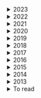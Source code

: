<details><summary>  2023 </summary>

1. [How to avoid machine learning pitfalls: guide for academic researchers](https://arxiv.org/pdf/2108.02497.pdf)
2. [Should You Mask 15% in Masked Language Modeling?](https://arxiv.org/pdf/2202.08005.pdf) 10 Feb 2023
3. [The NLP Task Effectiveness of Long-Range Transformers](https://arxiv.org/pdf/2202.07856.pdf)  11 Feb 2023
4. [Learning Better Masking for Better Language Model Pre-training](https://arxiv.org/pdf/2208.10806.pdf) 25 May 2023
5. [LONGNET: Scaling Transformers to 1,000,000,000 Tokens](https://arxiv.org/pdf/2307.02486.pdf)  19 Jul 2023
6. [Exploring the Limits of Transfer Learning with a Unified Text-to-Text Transformer](https://arxiv.org/pdf/1910.10683.pdf) 9 Sep 2023
7. [RoFormer: Enhanced Transformer with Rotary Position Embedding](https://arxiv.org/pdf/2104.09864.pdf)  8 Nov 2023

</details>

<details><summary>  2022 </summary>

1. [Exploring Neural Models for Query-Focused Summarization](https://arxiv.org/pdf/2112.07637.pdf)   26 Apr 2022
2. [EXT5: TOWARDS EXTREME MULTI-TASK SCALING FOR TRANSFER LEARNING](https://arxiv.org/pdf/2111.10952.pdf)   29 Jan 2022
3. [cosFormer: Rethinking Softmax in Attention](https://arxiv.org/pdf/2202.08791.pdf) 17  Feb 2022
4. [The Efficiency Misnomer](https://arxiv.org/pdf/2110.12894.pdf)  6 Mar 2022  
5. [HIBRIDS: Attention with Hierarchical Biases for Structure-aware Long Document Summarization](https://arxiv.org/pdf/2203.10741.pdf)  21 Mar 2022
6. [On the Intrinsic and Extrinsic Fairness Evaluation Metrics for Contextualized Language Representations](https://arxiv.org/pdf/2203.13928.pdf)  25 March 2022
7. [Position Information in Transformers:An Overview](https://watermark.silverchair.com/coli_a_00445.pdf?token=AQECAHi208BE49Ooan9kkhW_Ercy7Dm3ZL_9Cf3qfKAc485ysgAAAzswggM3BgkqhkiG9w0BBwagggMoMIIDJAIBADCCAx0GCSqGSIb3DQEHATAeBglghkgBZQMEAS4wEQQMiF2pW3jmgMl_l_omAgEQgIIC7luPtILVeDT3W-cICJMGu285No_ZhMuCD6cytZDXtmJ9Zs188Vawlndp7-DDl2HpQeIV4ZtOEwLoSouGeRMqeZMbEqWD4yWRqivJWcQ6qtdWUTpNKyjsQtysX8x-wWU1GaNuh8PkKVXy7w4rZunjHkJTk7sSJ06kDwaGW-I8c8-cxf9gUcRhlCUJ-U8aCflPjW1W-wm8bTD9mndtg5vwHbTMpqvuzuoQ7aJBjgxXAJ6GE08RMP1wNGBmRvT_C3LkZnyBPBx1Xc7g0IeTMrVStOzpEdkJFGsZnj2X_8DyLm1mfrrwnNaY9FgRrYy0JMjYTCjIgnvuxuermAhoenRU0cISkaUm5wXxqUx6Qcen8Au1YT3sK-_uBIWrJdArhETEErtgvzkYLgsqyDs9V6wOBeFIFucodAbgZIcRu4CtUqPj82hqG-n9QxRsLVqCx76QIfzt53am20cwjZSpf4aef58Zv-d1XVhf0ON8O0CWZ8kZem5mlibAqaEebX5bzqipMfPL8Qt0BfyYYOvTXWT7ba6r4hl7UN246bAMVhIs1odMpJSnC8jbRk-_CeOawumwVVxYojp4hwjAhAa3wh8WsTGKG2QzlAbboHc5teZwrQqLXPuFM4pgU7IaeycgY5EQv_Qv4rJuByBZpuIekUIJbMgMhhu7ogr8qd9tYw-eEa-qab1KoXJaAktP1NzxExLfx55BJYuYMUy36Cv1kh2gJxfIHqHO4PI2UIBUUqu2WXDZpOVAKgEtuXKvNnxxJiUOx6T2aAHap1uAmDpn-D6OPcnMO_ttF8XHM9MX--F9NUxeVOo6o6gUni_MY_Ox0AGYk2Gg3efgrwjmgAAcvKlMIT9ka4Tu8BN_P5Gi-2LTi3CEdaBAHM1TFU_tr7H4XBTkXR2Zylk1bgS2xidTrUDOTJF1jqHwvNLOyGqADDr0tK_CFrODh74Fvrimy--oxwlvbbgI3NIuGABmw8XhExqmtzlJAzDwVqCgiqkuFx4xOg)  30 Mrch 2022
8. [LongT5: Efficient Text-To-Text Transformer for Long Sequences](https://arxiv.org/pdf/2112.07916.pdf)  3 May 2022
9. [Semantic Self-Segmentation for Abstractive Summarization of Long Documents in Low-Resource Regimes](https://www.semanticscholar.org/paper/Semantic-Self-Segmentation-for-Abstractive-of-Long-Moro-Ragazzi/4eb45f33446018175e266738be22f4d830ed697e)  28 June 2022
10. [An Empirical Survey on Long Document Summarization:Datasets, Models and Metrics](https://arxiv.org/pdf/2207.00939.pdf)  3 Jul 2022
11. [BLONDE: An Automatic Evaluation Metric for Document-level Machine Translation](https://arxiv.org/pdf/2103.11878.pdf) 5 jul 2022
12. [Scaling Laws vs Model Architectures:How does Inductive Bias Influence Scaling?](https://arxiv.org/pdf/2207.10551.pdf)  21 july 2022
13. [A Survey of Controllable Text Generation using Transformer-based Pre-trained Language Models](https://arxiv.org/pdf/2201.05337.pdf) 24 Aug 2023
14. [inearizing Transformer with Key-Value Memory Bank](https://arxiv.org/pdf/2203.12644.pdf)  13 Oct 2022
15. [STAR-Transformer: A Spatio-temporal Cross Attention Transformer for Human Action Recognition](https://arxiv.org/pdf/2210.07503.pdf)  14 Oct 2022
16. [Processing Long Legal Documents with Pre-trained Transformers: Modding LegalBERT and Longformer](https://aclanthology.org/2022.nllp-1.11.pdf)  2 November 2022
17. [Processing Long Legal Documents with Pre-trained Transformers:Modding LegalBERT and Longformer](https://arxiv.org/pdf/2211.00974.pdf) 10 Nov 2022
18. [RETHINKING ATTENTION WITH PERFORMERS](https://arxiv.org/pdf/2009.14794.pdf)   19 Nov 2022
19. [Transformer Language Models without Positional Encodings Still Learn Positional Information](https://arxiv.org/pdf/2203.16634.pdf) 5 Dec 2022
20. [CTRLsum: Towards Generic Controllable Text Summarization](https://aclanthology.org/2022.emnlp-main.396/) December 7-11, 2022
21. [A Length-Extrapolatable Transformer](https://arxiv.org/pdf/2212.10554.pdf)  20 Dec 2022
22. [Efficient Long-Text Understanding with Short-Text Models](https://arxiv.org/pdf/2208.00748.pdf) 27 Dec 2022

    
</details>

<details><summary>  2021 </summary>

1. [Big Bird: Transformers for Longer Sequences](https://arxiv.org/pdf/2007.14062.pdf) 8 Jan 2021
2. [Leveraging Passage Retrieval with Generative Models for Open Domain Question Answering](https://arxiv.org/pdf/2007.01282.pdf)  3 Feb 2021
3. [Efficient Attentions for Long Document Summarization](https://arxiv.org/pdf/2104.02112.pdf)   11 Apr 2021
4. [READTWICE: Reading Very Large Documents with Memories](https://arxiv.org/pdf/2105.04241.pdf)  11 May 2021
5. [Synthesizer: Rethinking Self-Attention for Transformer Models](https://arxiv.org/pdf/2005.00743.pdf) 24 May 2021
6. [Long-Span Summarization via Local Attention and Content Selection](https://arxiv.org/pdf/2105.03801.pdf)   29 May 2021
7. [Controllable Abstractive Dialogue Summarization with Sketch Supervision](https://arxiv.org/abs/2105.14064)  3 Jun 2021
8. [Poolingformer: Long document modeling with pooling attention](https://arxiv.org/pdf/2105.04371.pdf)  24 Oct 2022
4. [Switch transformers: Scaling to trillion parameter models with simple and efficient sparsity](https://arxiv.org/pdf/2101.03961.pdf)  ArXiv  11 January 2021
7. [Hierarchical Learning for Generation with Long Source Sequences](https://arxiv.org/pdf/2104.07545.pdf)  Published 15 April 2021
8. [Long-Span Summarization via Local Attention and Content Selection](https://arxiv.org/pdf/2105.03801.pdf)  8 May 2021
9. [HIBERT: Document Level Pre-training of Hierarchical Bidirectional Transformers for Document Summarization](https://arxiv.org/pdf/1905.06566.pdf) 16 May 2019
10. [Sliding Selector Network with Dynamic Memory for Extractive Summarization of Long Documents](https://aclanthology.org/2021.naacl-main.470.pdf) 
11. [Charformer: Fast character transformers via gradient-based subword tokenization](https://arxiv.org/pdf/2106.12672.pdf)  Published 23 June 2021
12. [Perceiver IO: A General Architecture for Structured Inputs & Outputs](https://arxiv.org/pdf/2107.14795.pdf)  30 July 2021
13. [Video Paragraph Captioning as a Text Summarization Task](https://aclanthology.org/2021.acl-short.9.pdf)  August 1–6, 2021
14. [CDLM: Cross-Document Language Modeling](https://arxiv.org/pdf/2101.00406.pdf)  2 Sep 2021
15. [Do Transformer Modifications Transfer Across Implementations and Applications?](https://arxiv.org/pdf/2102.11972.pdf)  10 Sep 2021 
16. [SHAPE: Shifted Absolute Position Embedding for Transformers](https://arxiv.org/pdf/2109.05644.pdf)   13 Sep 2021
17. [NB-MLM: Efficient Domain Adaptation of Masked Language Models for Sentiment Analysis](https://aclanthology.org/2021.emnlp-main.717.pdf)   November 7–11, 2021
16. [Sparse is Enough in Scaling Transformers](https://arxiv.org/pdf/2111.12763.pdf)  24 Nov 2021
17. [Memory transformer with hierarchical attention for long document processing](https://ieeexplore.ieee.org/document/9681776)  25 November 2021
18. [ GLaM: Efficient scaling of language models with mixtureof-experts. ](https://arxiv.org/pdf/2112.06905.pdf)   13 December 2021
   
    
</details> 
    

<details><summary>  2020 </summary>
    
1. [Reformer: The Efficient Transformer](https://arxiv.org/pdf/2001.04451.pdf)  Published 13 January 2020 , publishe on arive 18 Feb 2020
2. [SpanBERT: Improving Pre-training by Representing and Predicting Spans](https://arxiv.org/pdf/1907.10529.pdf)  18 Jan 2020
3. [Sparse sinkhorn attention](https://arxiv.org/pdf/2002.11296.pdf)    26 February 2020
4. [Efficient Content-Based Sparse Attention with Routing Transformers](https://arxiv.org/pdf/2003.05997.pdf)  12 March 2020
5. [Learning to Encode Position for Transformer with Continuous Dynamical Mode](https://arxiv.org/pdf/2003.09229.pdf)  13 Mar 2020
6. [Leveraging Pre-trained Checkpoints for Sequence Generation Tasks](https://arxiv.org/pdf/1907.12461.pdf) 16 April 2020
7. [ETC: Encoding Long and Structured Inputs in Transformers](https://aclanthology.org/2020.emnlp-main.19.pdf)  17 April 2020
8. [From Standard Summarization to New Tasks and Beyond: Summarization with Manifold Information](https://arxiv.org/pdf/2005.04684.pdf) 10 May 2020
9. [SpanBERT: Improving Pre-training by Representing and Predicting Spans](https://arxiv.org/pdf/1907.10529.pdf)  8 Jan 2020
10. [Funnel-transformer: Filtering out sequential redundancy for efficient language processing](https://arxiv.org/pdf/2006.03236.pdf) Published  5 June 2020
11. [GMAT: Global Memory Augmentation for Transformers](https://arxiv.org/pdf/2006.03274.pdf)  5 Jun 2020
12. [Masked Language Modeling for Proteins via Linearly Scalable Long-Context Transformers](https://arxiv.org/pdf/2006.03555.pdf)  Published 5 June 2020
13. [Linformer: Self-Attention with Linear Complexity](https://arxiv.org/pdf/2006.04768.pdf)  14 Jun 2020
14. [SEAL: Segment-wise Extractive-Abstractive Long-form Text Summarization](https://arxiv.org/pdf/2006.10213.pdf)  18 Jun 2020
15. [Transformers are RNNs: Fast autoregressive transformers with linear attention.](https://arxiv.org/pdf/2006.16236.pdf)    29 June 2020
16. [GShard: Scaling Giant Models with Conditional Computation and Automatic Sharding](https://arxiv.org/pdf/2006.16668.pdf)  30 June 2020
17. [Do Transformers Need Deep Long-Range Memory?](https://arxiv.org/pdf/2007.03356.pdf)  7 July 20207 July 2020
18. [PEGASUS: Pre-training with Extracted Gap-sentences for Abstractive Summarization](https://arxiv.org/pdf/1912.08777.pdf) 10 Jul 2020
19. [Transformers are RNNs: Fast Autoregressive Transformers with Linear Attention](https://arxiv.org/pdf/2006.16236.pdf) 31 Aug 2020
20. [A Divide-and-Conquer Approach to the Summarization of Long Documents](https://arxiv.org/pdf/2004.06190.pdf)    23 Sep 2020  
21. [RETHINKING ATTENTION WITH PERFORMERS](https://arxiv.org/pdf/2009.14794.pdf) 30 sep_2020
22. [Masked Language Modeling for Proteins via Linearly Scalable Long-Context Transformers](https://arxiv.org/pdf/2006.03555.pdf)   1 Oct 2020
23. [What Do Position Embeddings Learn? An Empirical Study of Pre-Trained Language Model Positional Encoding](https://arxiv.org/pdf/2010.04903.pdf)   10 Oct 2020
24. [Blockwise Self-Attention for Long Document Understanding](https://arxiv.org/pdf/1911.02972.pdf)  1 Nov 2020
25. [LONG RANGE ARENA: A BENCHMARK FOR EFFICIENT TRANSFORMERS](https://arxiv.org/pdf/2011.04006.pdf)   8 Nov 2020
26. [ETC: Encoding Long and Structured Inputs in Transformers](https://aclanthology.org/2020.emnlp-main.19.pdf)  November 16–20, 2020
27. [Longformer: The Long-Document Transformer](https://arxiv.org/pdf/2004.05150.pdf)  2 Dec 2020

    
</details>  

<details><summary>  2019 </summary>

1. [Analysis of Positional Encodings for Neural Machine Translation](https://www-i6.informatik.rwth-aachen.de/publications/download/1132/RosendahlJanTranVietAnhKhoaWangWeiyueNeyHermann--AnalysisofPositionalEncodingsforNeuralMachineTranslation--2019.pdf)   2019
2. [Language Models are Unsupervised Multitask Learners](https://gwern.net/doc/ai/nn/transformer/gpt/2019-radford.pdf)  2019
3. [CC-News-En: A Large English News Corpus](https://people.eng.unimelb.edu.au/ammoffat/abstracts/cikm20ccnews.pdf)  2019
4. [Cloze-driven Pretraining of Self-attention Networks](https://arxiv.org/pdf/1903.07785.pdf)     19 Mar 2019
5. [Generating long sequences with sparse transformers](https://arxiv.org/pdf/1904.10509.pdf)  Published 23 April 2019
6. [Sample Efficient Text Summarization Using a Single Pre-Trained Transformer](https://arxiv.org/pdf/1905.08836.pdf)  21 May 2019
7. [BERT: Pre-training of Deep Bidirectional Transformers for Language Understanding](https://arxiv.org/pdf/1810.04805.pdf)  24 May 2019 
8. [Set Transformer: A Framework for Attention-based Permutation-Invariant Neural Networks](https://arxiv.org/pdf/1810.00825.pdf)  26 May 2019
9. [Transformer-XL: Attentive Language Models beyond a Fixed-Length Context](https://arxiv.org/pdf/1901.02860.pdf)  2 Jun 2019
10. [ERNIE: Enhanced Language Representation with Informative Entities](https://arxiv.org/pdf/1905.07129.pdf)   4 Jun 2019
11. [Large memory layers with product keys](https://arxiv.org/pdf/1907.05242.pdf)   10 July 2019
12. [RoBERTa: A Robustly Optimized BERT Pretraining Approach](https://arxiv.org/pdf/1907.11692.pdf)  26 Jul 2019
13. [Natural Questions: A Benchmark for Question Answering Research](https://aclanthology.org/Q19-1026.pdf)    1 August 2019
14. [Adaptive Attention Span in Transformers](https://arxiv.org/pdf/1905.07799.pdf)   8 Aug 2019
15. [Neural Text Summarization: A Critical Evaluation](https://arxiv.org/pdf/1908.08960.pdf)   23 Aug 2019
16. [Text Summarization with Pretrained Encoders](https://arxiv.org/pdf/1908.08345.pdf)  5 Sep 2019
17. [Generating Logical Forms from Graph Representations of Text and Entities](https://arxiv.org/pdf/1905.08407.pdf)  25 Sep 2019
18. [Evaluating the Factual Consistency of Abstractive Text Summarization](https://arxiv.org/pdf/1910.12840.pdf)       28 October 2019
19. [Text Summarization with Pretrained Encoders.](https://arxiv.org/pdf/1910.12840.pdf)   Published 28 October 2019
20. [Evaluating the Factual Consistency of Abstractive Text Summarization](https://arxiv.org/pdf/1910.12840.pdf)   28 Oct 2019
21. [BART: Denoising Sequence-to-Sequence Pre-training for Natural Language Generation, Translation, and Comprehension](https://arxiv.org/pdf/1910.13461.pdf)   29 Oct 2019
22. [SAMSum Corpus: A Human-annotated Dialogue Dataset for Abstractive Summarization](https://aclanthology.org/D19-5409.pdf)  4 Nov 2019
23. [Open Domain Web Keyphrase Extraction Beyond Language Modeling](https://arxiv.org/pdf/1911.02671.pdf)  6 Nov 2019
24. [COMPRESSIVE TRANSFORMERS FOR LONG-RANGE SEQUENCE MODELLING](https://arxiv.org/pdf/1911.05507.pdf)   13 Nov 2019  
    
</details>


<details><summary>  2018 </summary>

1. [MUSIC TRANSFORMER: GENERATING MUSIC WITH LONG-TERM STRUCTURE](https://arxiv.org/pdf/1809.04281.pdf)  12 Dec 2018 
2. [Generating Wikipedia by summarizing long sequences](https://arxiv.org/pdf/1801.10198.pdf)  30 Jan 2018
3. 

    
</details> 

<details><summary>  2017 </summary>

3. [Get To The Point: Summarization with Pointer-Generator Networks](https://aclanthology.org/P17-1099.pdf)   Published 1 April 2017
    
</details> 

<details><summary>  2016 </summary>

4. [Learning-based single-document summarization with compression and anaphoricity constraints]()
    
</details> 

<details><summary>  2015 </summary>

5. 
    
</details> 

<details><summary>  2014 </summary>

6. 
    
</details> 

<details><summary>  2013 </summary>

7. 
    
</details> 

<details><summary>  To read </summary>

1. [Efficient Long-Text Understanding with Short-Text Models](https://direct.mit.edu/tacl/article/doi/10.1162/tacl_a_00547/115346/Efficient-Long-Text-Understanding-with-Short-Text)
2. [Simple Local Attentions Remain Competitive for Long-Context Tasks](https://arxiv.org/pdf/2112.07210.pdf) 4 May 2022
3. [Adapting Pretrained Text-to-Text Models for Long Text Sequences](https://arxiv.org/pdf/2209.10052.pdf)  16 Nov 2022
4. [Investigating Efficiently Extending Transformers Long Input Summarization](https://arxiv.org/pdf/2208.04347.pdf)  8 Aug 2022
5. [A Survey on Long Text Modeling with Transformers](https://arxiv.org/pdf/2302.14502.pdf)  28 Feb 2023
6. [How Far are We from Robust Long Abstractive Summarization?](https://arxiv.org/pdf/2210.16732.pdf)  30 Oct 2022
7. [ZeroSCROLLS: A Zero-Shot Benchmark for Long Text Understanding](https://arxiv.org/pdf/2305.14196.pdf) 23 May 2023
8. [In-context Autoencoder for Context Compression in a Large Language Model](https://arxiv.org/pdf/2307.06945.pdf)  13 Jul 2023
9. [Lost in the Middle: How Language Models Use Long Contexts](https://arxiv.org/pdf/2307.03172.pdf) 6 Jul 2023
10. [Position Information in Transformers:An Overview](https://arxiv.org/pdf/2102.11090.pdf)  9 Sep 2021
11. [mLongT5: A Multilingual and Efficient Text-To-Text Transformer for Longer Sequences](https://arxiv.org/pdf/2305.11129.pdf)  18 May 2023 
13. [Dynamic Masking Rate Schedules for MLM Pretraining](https://arxiv.org/pdf/2305.15096.pdf)
14. [RoBERTa: A Robustly Optimized BERT Pretraining Approach](https://arxiv.org/pdf/1907.11692.pdf) 26 Jul 2019
15. [Cross-Attention is All You Need:Adapting Pretrained Transformers for Machine Translation](https://aclanthology.org/2021.emnlp-main.132.pdf)
16. [Efficient Transformers: A Survey](https://arxiv.org/pdf/2009.06732.pdf)   4 Mar 2022
17. [PONET: POOLING NETWORK FOR EFFICIENT TOKEN MIXING IN LONG SEQUENCES](https://arxiv.org/pdf/2110.02442.pdf) 22 May 2023
18. [DEBERTAV3: IMPROVING DEBERTA USING ELECTRA-STYLE PRE-TRAINING WITH GRADIENTDISENTANGLED EMBEDDING SHARING](https://arxiv.org/pdf/2111.09543.pdf) 24 Mar 2023
19. [COLT5: Faster Long-Range Transformers with Conditional Computation](https://arxiv.org/pdf/2303.09752.pdf) 14 Apr 2023
20. [AWESOME: GPU Memory-constrained Long Document Summarization using Memory Mechanism and Global Salient Content](https://arxiv.org/pdf/2305.14806.pdf) 24 May 2023
21. [Adapting Language Models to Compress Contexts](https://arxiv.org/pdf/2305.14788.pdf) 24 May 2023
22. [Long-range Language Modeling with Self-retrieval](https://arxiv.org/pdf/2306.13421.pdf)  23 Jun 2023
23. [LONG RANGE ARENA: A BENCHMARK FOR EFFICIENTTRANSFORMERS](https://arxiv.org/pdf/2011.04006.pdf)  8 Nov 2020
24. [Block-State Transformer](https://arxiv.org/pdf/2306.09539.pdf)  15 Jun 2023
25. [Scaling Laws vs Model Architectures: How does Inductive Bias Influence Scaling?](https://arxiv.org/pdf/2207.10551.pdf)  21 Jul 2022
26. [Emergent Abilities of Large Language Models](https://arxiv.org/pdf/2206.07682.pdf)   26 Oct 2022
27. [ColBERT: Efficient and Effective Passage Search via Contextualized Late Interaction over BERT](https://arxiv.org/pdf/2004.12832.pdf) 4 Jun 2020
28. [An Experimental Study on Pretraining Transformers from Scratch for IR](https://arxiv.org/pdf/2301.10444.pdf)   25 Jan 2023
29. [In-context Autoencoder for Context Compression in a Large Language Model](https://arxiv.org/pdf/2307.06945.pdf) 13 Jul 2023
30. [Adapting Language Models to Compress Contexts](https://arxiv.org/pdf/2305.14788.pdf#cite.RMT)   24 May 2023
31. [Blockwise Compression of Transformer-based Models without Retraining](https://arxiv.org/pdf/2304.01483.pdf)  4 Apr 2023
32. [Hypoformer: Hybrid Decomposition Transformer for Edge-friendly Neural Machine Translation](https://aclanthology.org/2022.emnlp-main.475.pdf)
33. [Text Compression-aided Transformer Encoding](https://arxiv.org/pdf/2102.05951.pdf)   11 Feb 2021
34. [GROUPED SELF-ATTENTION MECHANISM FOR A MEMORY-EFFICIENT TRANSFORMER](https://arxiv.org/pdf/2210.00440.pdf) 6 Oct 2022
35. [Shortformer: Better Language Modeling Using Shorter Inputs](https://aclanthology.org/2021.acl-long.427.pdf)
36. [Shortformer: Better Language Modeling Using Shorter Inputs](https://aclanthology.org/2021.acl-long.427.pdf)  August 1–6, 2021. Facebook AI Research, 3Allen Institute for AI
37. [A Length-Extrapolatable Transformer](https://arxiv.org/pdf/2212.10554.pdf)    20 Dec 2022
38. [he Stack: 3 TB of permissively licensed source code](https://arxiv.org/pdf/2211.15533.pdf)        20 Nov 2022
39. [https://arxiv.org/pdf/2110.08207.pdf](MULTITASK PROMPTED TRAINING ENABLES ZERO-SHOT TASK GENERALIZATION)   17 March 2022
    
    
</details> 
